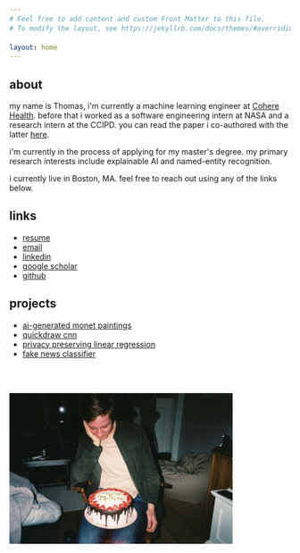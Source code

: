 ```yaml
---
# Feel free to add content and custom Front Matter to this file.
# To modify the layout, see https://jekyllrb.com/docs/themes/#overriding-theme-defaults

layout: home
---
```


## about
my name is Thomas, i'm currently a machine learning engineer at [Cohere Health](https://coherehealth.com/). before that i worked as a software engineering intern at NASA and a research intern at the CCIPD. you can read the paper i co-authored with the latter [here](https://jitc.bmj.com/content/9/Suppl_2/A44).

i'm currently in the process of applying for my master's degree. my primary research interests include explainable AI and named-entity recognition.

i currently live in Boston, MA. feel free to reach out using any of the links below.

## links
* [resume](res5.pdf)
* [email](mailto:tjpatton1@gmail.com)
* [linkedin](https://www.linkedin.com/in/thomas-patton-281901152/)
* [google scholar](https://scholar.google.co.uk/citations?hl=en&user=Ksj2yQcAAAAJ)
* [github](https://github.com/thomaspttn)

## projects
* [ai-generated monet paintings](https://github.com/thomaspttn/dcgan)
* [quickdraw cnn](https://github.com/thomaspttn/quickdrawcnn)
* [privacy preserving linear regression](https://github.com/thomaspttn/privlinreg)
* [fake news classifier](https://github.com/thpthp1/NewsNeuralizer)



<br><br/>


<img src="me.jpg" alt="drawing" width="400"/>
